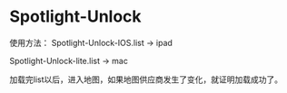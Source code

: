 # Spotlight-Unlock

使用方法：
Spotlight-Unlock-IOS.list   -> ipad

Spotlight-Unlock-lite.list  -> mac

加载完list以后，进入地图，如果地图供应商发生了变化，就证明加载成功了。
